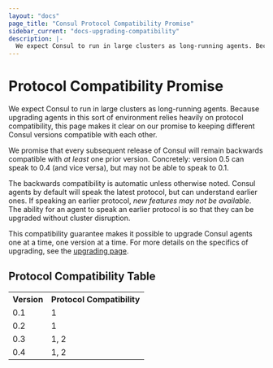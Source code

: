 ```yaml
---
layout: "docs"
page_title: "Consul Protocol Compatibility Promise"
sidebar_current: "docs-upgrading-compatibility"
description: |-
  We expect Consul to run in large clusters as long-running agents. Because upgrading agents in this sort of environment relies heavily on protocol compatibility, this page makes it clear on our promise to keeping different Consul versions compatible with each other.
---
```


# Protocol Compatibility Promise

We expect Consul to run in large clusters as long-running agents. Because
upgrading agents in this sort of environment relies heavily on protocol
compatibility, this page makes it clear on our promise to keeping different
Consul versions compatible with each other.

We promise that every subsequent release of Consul will remain backwards
compatible with _at least_ one prior version. Concretely: version 0.5 can
speak to 0.4 (and vice versa), but may not be able to speak to 0.1.

The backwards compatibility is automatic unless otherwise noted. Consul agents by
default will speak the latest protocol, but can understand earlier
ones. If speaking an earlier protocol, _new features may not be available_.
The ability for an agent to speak an earlier protocol is so that they
can be upgraded without cluster disruption.

This compatibility guarantee makes it possible to upgrade Consul agents one
at a time, one version at a time. For more details on the specifics of
upgrading, see the [upgrading page](/docs/upgrading.html).

## Protocol Compatibility Table

<table class="table table-bordered table-striped">
  <tr>
    <th>Version</th>
    <th>Protocol Compatibility</th>
  </tr>
  <tr>
    <td>0.1</td>
    <td>1</td>
  </tr>
  <tr>
    <td>0.2</td>
    <td>1</td>
  </tr>
  <tr>
    <td>0.3</td>
    <td>1, 2</td>
  </tr>
  <tr>
    <td>0.4</td>
    <td>1, 2</td>
  </tr>
</table>
